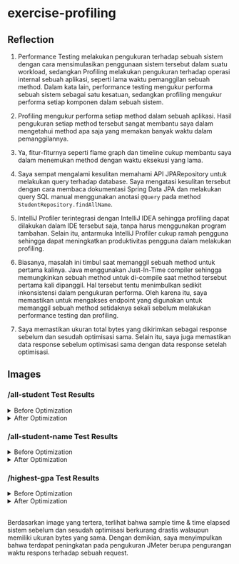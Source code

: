 # exercise-profiling

## Reflection
1. Performance Testing melakukan pengukuran terhadap sebuah sistem dengan cara mensimulasikan penggunaan sistem tersebut dalam suatu workload, sedangkan Profiling melakukan pengukuran terhadap operasi internal sebuah aplikasi, seperti lama waktu pemanggilan sebuah method. Dalam kata lain, performance testing mengukur performa sebuah sistem sebagai satu kesatuan, sedangkan profiling mengukur performa setiap komponen dalam sebuah sistem.

2. Profiling mengukur performa setiap method dalam sebuah aplikasi. Hasil pengukuran setiap method tersebut sangat membantu saya dalam mengetahui method apa saja yang memakan banyak waktu dalam pemanggilannya.

3. Ya, fitur-fiturnya seperti flame graph dan timeline cukup membantu saya dalam menemukan method dengan waktu eksekusi yang lama.

4. Saya sempat mengalami kesulitan memahami API JPARepository untuk melakukan query terhadap database. Saya mengatasi kesulitan tersebut dengan cara membaca dokumentasi Spring Data JPA dan melakukan query SQL manual menggunakan anotasi `@Query` pada method `StudentRepository.findAllName`.

5. IntelliJ Profiler terintegrasi dengan IntelliJ IDEA sehingga profiling dapat dilakukan dalam IDE tersebut saja, tanpa harus menggunakan program tambahan. Selain itu, antarmuka IntelliJ Profiler cukup ramah pengguna sehingga dapat meningkatkan produktivitas pengguna dalam melakukan profiling.

6. Biasanya, masalah ini timbul saat memanggil sebuah method untuk pertama kalinya. Java menggunakan Just-In-Time compiler sehingga memungkinkan sebuah method untuk di-compile saat method tersebut pertama kali dipanggil. Hal tersebut tentu menimbulkan sedikit inkonsistensi dalam pengukuran performa. Oleh karena itu, saya memastikan untuk mengakses endpoint yang digunakan untuk memanggil sebuah method setidaknya sekali sebelum melakukan performance testing dan profiling.

7. Saya memastikan ukuran total bytes yang dikirimkan sebagai response sebelum dan sesudah optimisasi sama. Selain itu, saya juga memastikan data response sebelum optimisasi sama dengan data response setelah optimisasi.

## Images

### /all-student Test Results
<details>
<summary>Before Optimization</summary>

![](images/all_student_table_before.png)
![](images/all_student_before.png)

</details>
<details>
<summary>After Optimization</summary>

![](images/all_student_table_after.png)
![](images/all_student_after.png)

</details>

### /all-student-name Test Results
<details>
<summary>Before Optimization</summary>

![](images/all_student_name_table_before.png)
![](images/all_student_name_before.png)

</details>
<details>
<summary>After Optimization</summary>

![](images/all_student_name_table_after.png)
![](images/all_student_name_after.png)

</details>

### /highest-gpa Test Results
<details>
<summary>Before Optimization</summary>

![](images/highest_gpa_table_before.png)
![](images/highest_gpa_before.png)

</details>
<details>
<summary>After Optimization</summary>

![](images/highest_gpa_table_after.png)
![](images/highest_gpa_after.png)

</details>

<br>

Berdasarkan image yang tertera, terlihat bahwa sample time & time elapsed sistem sebelum dan sesudah optimisasi berkurang drastis walaupun memiliki ukuran bytes yang sama. Dengan demikian, saya menyimpulkan bahwa terdapat peningkatan pada pengukuran JMeter berupa pengurangan waktu respons terhadap sebuah request.
